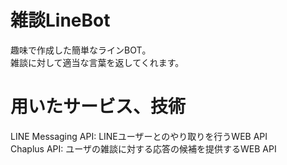 # 雑談LineBot

趣味で作成した簡単なラインBOT。  
雑談に対して適当な言葉を返してくれます。  

# 用いたサービス、技術
LINE Messaging API: LINEユーザーとのやり取りを行うWEB API  
Chaplus API: ユーザの雑談に対する応答の候補を提供するWEB API  


